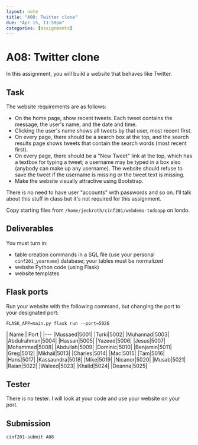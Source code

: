 ```yaml
---
layout: note
title: "A08: Twitter clone"
due: "Apr 15, 11:59pm"
categories: [assignments]
---
```


# A08: Twitter clone

In this assignment, you will build a website that behaves like Twitter.

## Task

The website requirements are as follows:

- On the home page, show recent tweets. Each tweet contains the message, the user's name, and the date and time.
- Clicking the user's name shows all tweets by that user, most recent first.
- On every page, there should be a search box at the top, and the search results page shows tweets that contain the search words (most recent first).
- On every page, there should be a "New Tweet" link at the top, which has a textbox for typing a tweet; a username may be typed in a box also (anybody can make up any username). The website should refuse to save the tweet if the username is missing or the tweet text is missing.
- Make the website visually attractive using Bootstrap.

There is no need to have user "accounts" with passwords and so on. I'll talk about this stuff in class but it's not required for this assignment.

Copy starting files from `/home/jeckroth/cinf201/webdemo-todoapp` on londo.

## Deliverables

You must turn in:

- table creation commands in a SQL file (use your personal `cinf201_yourname`) database; your tables must be normalized
- website Python code (using Flask)
- website templates

## Flask ports

Run your website with the following command, but changing the port to your designated port:

```
FLASK_APP=main.py flask run --port=5026
```

| Name | Port |
|---
|Mussaed|5001|
|Turki|5002|
|Muhannad|5003|
|Abdulrahman|5004|
|Hassan|5005|
|Yazeed|5006|
|Jesus|5007|
|Mohammed|5008|
|Abdullah|5009|
|Dominic|5010|
|Benjamin|5011|
|Greg|5012|
|Mikhail|5013|
|Charles|5014|
|Mac|5015|
|Tam|5016|
|Hans|5017|
|Kassaundra|5018|
|Mike|5019|
|Nicanor|5020|
|Musab|5021|
|Raian|5022|
|Waleed|5023|
|Khalid|5024|
|Deanna|5025|

## Tester

There is no tester. I will look at your code and use your website on your port.

## Submission

~~~
cinf201-submit A08
~~~



